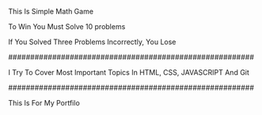 This Is Simple Math Game

To Win You Must Solve 10 problems

If You Solved Three Problems Incorrectly, You Lose

########################################################

I Try To Cover Most Important Topics In HTML, CSS, JAVASCRIPT And Git

########################################################

This Is For My Portfilo
